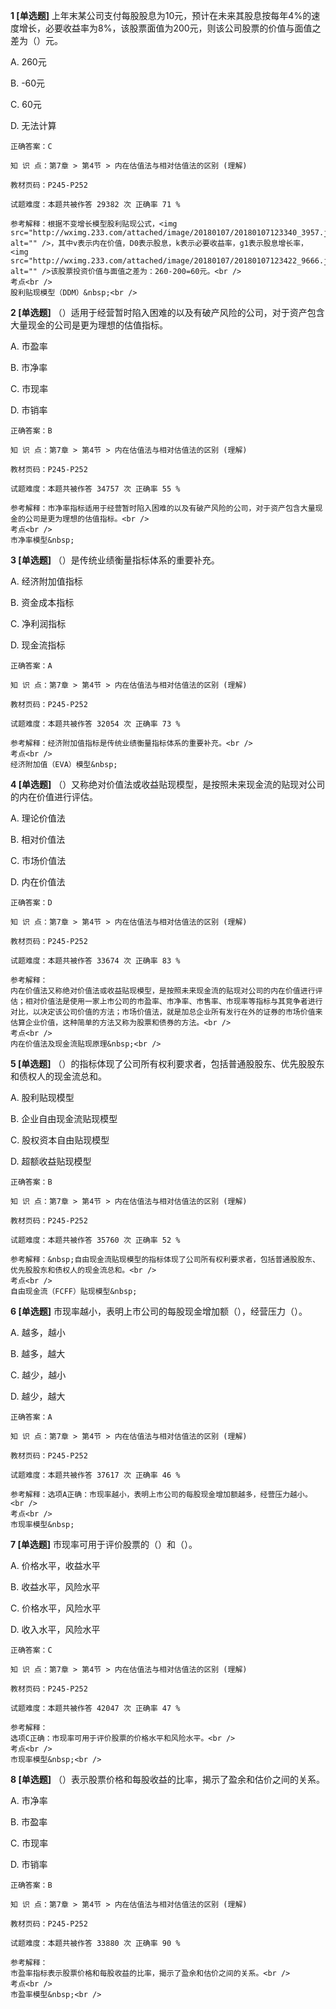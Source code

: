 **1 [单选题]** 上年末某公司支付每股股息为10元，预计在未来其股息按每年4%的速度增长，必要收益率为8%，该股票面值为200元，则该公司股票的价值与面值之差为（）元。

A. 260元

B. -60元

C. 60元

D. 无法计算

```
正确答案：C

知 识 点：第7章 > 第4节 > 内在估值法与相对估值法的区别 (理解)

教材页码：P245-P252

试题难度：本题共被作答 29382 次 正确率 71 %

参考解释：根据不变增长模型股利贴现公式，<img src="http://wximg.233.com/attached/image/20180107/20180107123340_3957.jpg" alt="" />，其中v表示内在价值，D0表示股息，k表示必要收益率，g1表示股息增长率，<img src="http://wximg.233.com/attached/image/20180107/20180107123422_9666.jpg" alt="" />该股票投资价值与面值之差为：260-200=60元。<br />
考点<br />
股利贴现模型（DDM）&nbsp;<br />
```


**2 [单选题]** （）适用于经营暂时陷入困难的以及有破产风险的公司，对于资产包含大量现金的公司是更为理想的估值指标。

A. 市盈率

B. 市净率&nbsp;

C. 市现率

D. 市销率

```
正确答案：B

知 识 点：第7章 > 第4节 > 内在估值法与相对估值法的区别 (理解)

教材页码：P245-P252

试题难度：本题共被作答 34757 次 正确率 55 %

参考解释：市净率指标适用于经营暂时陷入困难的以及有破产风险的公司，对于资产包含大量现金的公司是更为理想的估值指标。<br />
考点<br />
市净率模型&nbsp;
```


**3 [单选题]** （）是传统业绩衡量指标体系的重要补充。

A. 经济附加值指标

B. 资金成本指标

C. 净利润指标

D. 现金流指标

```
正确答案：A

知 识 点：第7章 > 第4节 > 内在估值法与相对估值法的区别 (理解)

教材页码：P245-P252

试题难度：本题共被作答 32054 次 正确率 73 %

参考解释：经济附加值指标是传统业绩衡量指标体系的重要补充。<br />
考点<br />
经济附加值（EVA）模型&nbsp;
```


**4 [单选题]** 
（）又称绝对价值法或收益贴现模型，是按照未来现金流的贴现对公司的内在价值进行评估。

A. 理论价值法

B. 相对价值法

C. 市场价值法

D. 内在价值法

```
正确答案：D

知 识 点：第7章 > 第4节 > 内在估值法与相对估值法的区别 (理解)

教材页码：P245-P252

试题难度：本题共被作答 33674 次 正确率 83 %

参考解释：
内在价值法又称绝对价值法或收益贴现模型，是按照未来现金流的贴现对公司的内在价值进行评估；相对价值法是使用一家上市公司的市盈率、市净率、市售率、市现率等指标与其竞争者进行对比，以决定该公司价值的方法；市场价值法，就是加总企业所有发行在外的证券的市场价值来估算企业价值，这种简单的方法又称为股票和债券的方法。<br />
考点<br />
内在价值法及现金流贴现原理&nbsp;<br />

```


**5 [单选题]** （）的指标体现了公司所有权利要求者，包括普通股股东、优先股股东和债权人的现金流总和。

A. 股利贴现模型&nbsp;

B. 企业自由现金流贴现模型

C. 股权资本自由贴现模型

D. 超额收益贴现模型

```
正确答案：B

知 识 点：第7章 > 第4节 > 内在估值法与相对估值法的区别 (理解)

教材页码：P245-P252

试题难度：本题共被作答 35760 次 正确率 52 %

参考解释：&nbsp;自由现金流贴现模型的指标体现了公司所有权利要求者，包括普通股股东、优先股股东和债权人的现金流总和。<br />
考点<br />
自由现金流（FCFF）贴现模型&nbsp;
```


**6 [单选题]** 市现率越小，表明上市公司的每股现金增加额（），经营压力（）。

A. 越多，越小

B. 越多，越大

C. 越少，越小

D. 越少，越大

```
正确答案：A

知 识 点：第7章 > 第4节 > 内在估值法与相对估值法的区别 (理解)

教材页码：P245-P252

试题难度：本题共被作答 37617 次 正确率 46 %

参考解释：选项A正确：市现率越小，表明上市公司的每股现金增加额越多，经营压力越小。<br />
考点<br />
市现率模型&nbsp;
```


**7 [单选题]** 
市现率可用于评价股票的（）和（）。

A. 价格水平，收益水平

B. 收益水平，风险水平

C. 价格水平，风险水平

D. 收入水平，风险水平

```
正确答案：C

知 识 点：第7章 > 第4节 > 内在估值法与相对估值法的区别 (理解)

教材页码：P245-P252

试题难度：本题共被作答 42047 次 正确率 47 %

参考解释：
选项C正确：市现率可用于评价股票的价格水平和风险水平。<br />
考点<br />
市现率模型&nbsp;<br />

```


**8 [单选题]** 
（）表示股票价格和每股收益的比率，揭示了盈余和估价之间的关系。

A. 市净率&nbsp;

B. 市盈率

C. 市现率

D. 市销率

```
正确答案：B

知 识 点：第7章 > 第4节 > 内在估值法与相对估值法的区别 (理解)

教材页码：P245-P252

试题难度：本题共被作答 33880 次 正确率 90 %

参考解释：
市盈率指标表示股票价格和每股收益的比率，揭示了盈余和估价之间的关系。<br />
考点<br />
市盈率模型&nbsp;<br />

```

